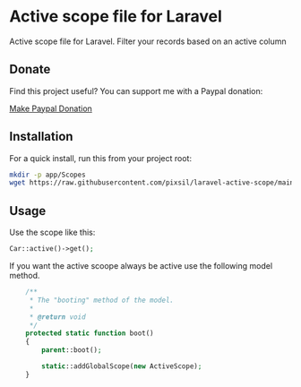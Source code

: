 # Active scope file for Laravel

Active scope file for Laravel. Filter your records based on an active column

## Donate

Find this project useful? You can support me with a Paypal donation:

[Make Paypal Donation](https://www.paypal.com/donate/?hosted_button_id=2XCS6R3CTC5BA)

## Installation

For a quick install, run this from your project root:
```bash
mkdir -p app/Scopes
wget https://raw.githubusercontent.com/pixsil/laravel-active-scope/main/scopes/ActiveScope.php -O app/Scopes/ActiveScope.php
```

## Usage

Use the scope like this:

```php
Car::active()->get();
```

If you want the active scoope always be active use the following model method.

```php
    /**
     * The "booting" method of the model.
     *
     * @return void
     */
    protected static function boot()
    {
        parent::boot();

        static::addGlobalScope(new ActiveScope);
    }
```
